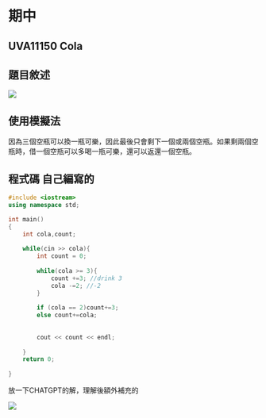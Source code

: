 # 期中

## UVA11150 Cola

## 題目敘述

![](https://i.imgur.com/WZ6cSAG.png)

## 使用模擬法

因為三個空瓶可以換一瓶可樂，因此最後只會剩下一個或兩個空瓶。如果剩兩個空瓶時，借一個空瓶可以多喝一瓶可樂，還可以返還一個空瓶。

## 程式碼 自己編寫的
``` cpp
#include <iostream>
using namespace std;

int main()
{
	int cola,count;
	
	while(cin >> cola){
		int count = 0;
		
		while(cola >= 3){
			count +=3; //drink 3
			cola -=2; //-2
		}
		
		if (cola == 2)count+=3;
		else count+=cola;
		
	
		cout << count << endl;
	
	}
	return 0;
	
}

```
放一下CHATGPT的解，理解後額外補充的

![](https://i.imgur.com/NEfB9KK.png)
